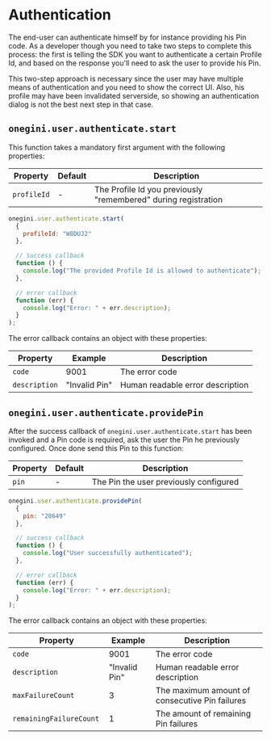 # Authentication

The end-user can authenticate himself by for instance providing his Pin code. As a developer though you need to take two steps to complete this process: the first is telling the SDK you want to authenticate a certain Profile Id, and based on the response you'll need to ask the user to provide his Pin.

<!-- TODO verify correctness, also: in case nr of remaining attempts is available in the successCb we could document that in the example and an additional reason for this two-step approach -->

This two-step approach is necessary since the user may have multiple means of authentication and you need to show the correct UI. Also, his profile may have been invalidated serverside, so showing an authentication dialog is not the best next step in that case.

## `onegini.user.authenticate.start`

This function takes a mandatory first argument with the following properties:

| Property | Default | Description |
| --- | --- | --- |
| `profileId` | - | The Profile Id you previously "remembered" during registration

```js
onegini.user.authenticate.start(
  {
    profileId: "W8DUJ2"
  },

  // success callback
  function () {
    console.log("The provided Profile Id is allowed to authenticate");
  },

  // error callback
  function (err) {
    console.log("Error: " + err.description);
  }
);
```

The error callback contains an object with these properties:

| Property | Example | Description |
| --- | --- | --- |
| `code` | 9001 | The error code
| `description` | "Invalid Pin" | Human readable error description

## `onegini.user.authenticate.providePin`

After the success callback of `onegini.user.authenticate.start` has been invoked and a Pin code is required, ask the user the Pin he previously configured. Once done send this Pin to this function: 

| Property | Default | Description |
| --- | --- | --- |
| `pin` | - | The Pin the user previously configured

```js
onegini.user.authenticate.providePin(
  {
    pin: "28649"
  },

  // success callback
  function () {
    console.log("User successfully authenticated");
  },

  // error callback
  function (err) {
    console.log("Error: " + err.description);
  }
);
```

The error callback contains an object with these properties:

| Property | Example | Description |
| --- | --- | --- |
| `code` | 9001 | The error code
| `description` | "Invalid Pin" | Human readable error description
| `maxFailureCount ` | 3 | The maximum amount of consecutive Pin failures
| `remainingFailureCount ` | 1 | The amount of remaining Pin failures
